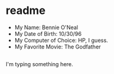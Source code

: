 # readme

- My Name: Bennie O'Neal
- My Date of Birth: 10/30/96
- My Computer of Choice: HP, I guess.
- My Favorite Movie: The Godfather
##
I'm typing something here.
